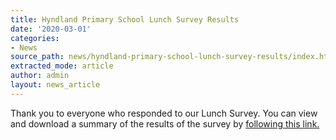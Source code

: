 ```yaml
---
title: Hyndland Primary School Lunch Survey Results
date: '2020-03-01'
categories:
- News
source_path: news/hyndland-primary-school-lunch-survey-results/index.html
extracted_mode: article
author: admin
layout: news_article
---
```

Thank you to everyone who responded to our Lunch Survey. You can view and download a summary of the results of the survey by [following this link.](/news/hyndland-primary-school-lunch-survey-results/)
